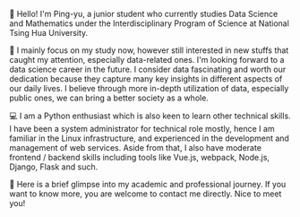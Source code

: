 👋 Hello! I'm Ping-yu, a junior student who currently studies Data Science and Mathematics under the Interdisciplinary Program of Science at National Tsing Hua University.

🌟 I mainly focus on my study now, however still interested in new stuffs that caught my attention, especially data-related ones. I'm looking forward to a data science career in the future. I consider data fascinating and worth our dedication because they capture many key insights in different aspects of our daily lives. I believe through more in-depth utilization of data, especially public ones, we can bring a better society as a whole.

💻 I am a Python enthusiast which is also keen to learn other technical skills. I have been a system administrator for technical role mostly, hence I am familiar in the Linux infrastructure, and experienced in the development and management of web services. Aside from that, I also have moderate frontend / backend skills including tools like Vue.js, webpack, Node.js, Django, Flask and such.

🤝 Here is a brief glimpse into my academic and professional journey. If you want to know more, you are welcome to contact me directly. Nice to meet you!
